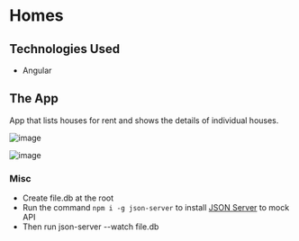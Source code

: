 # Homes

## Technologies Used
* Angular

## The App
App that lists houses for rent and shows the details of individual houses.

![image](https://github.com/younnes-chebli/homes/assets/106768273/3f541693-08f8-4ce1-85dd-59ec9e3d84c1)

![image](https://github.com/younnes-chebli/homes/assets/106768273/870e6184-00b6-4e50-a46d-f6c3176e3f8e)

### Misc
* Create file.db at the root
* Run the command ``` npm i -g json-server ``` to install [JSON Server](https://www.npmjs.com/package/json-server) to mock API
* Then run json-server --watch file.db
